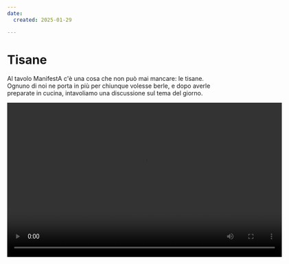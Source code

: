 ```yaml
---
date:
  created: 2025-01-29

---
```

# Tisane
Al tavolo ManifestA c'è una cosa che non può mai mancare: le tisane. Ognuno di noi ne porta in più per chiunque volesse berle, e dopo averle preparate in cucina, intavoliamo una discussione sul tema del giorno.
<div align="center">
<video width="640" height="360" controls>
  <source src="gruppo_tisanina.MOV" type="video/mp4">
</video>
